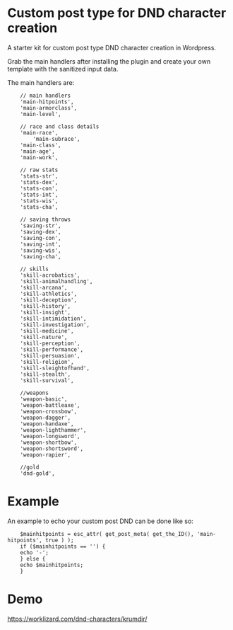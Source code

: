 # Custom post type for DND character creation

A starter kit for custom post type DND character creation in Wordpress.

Grab the main handlers after installing the plugin and create your own template with the sanitized input data.

The main handlers are:

        // main handlers
        'main-hitpoints',
        'main-armorclass',
        'main-level',

        // race and class details
        'main-race',
		    'main-subrace',
        'main-class', 
        'main-age',
        'main-work',

        // raw stats
        'stats-str',
        'stats-dex',
        'stats-con',
        'stats-int',
        'stats-wis',
        'stats-cha',
        
        // saving throws
        'saving-str',
        'saving-dex',
        'saving-con',
        'saving-int',
        'saving-wis',
        'saving-cha',
        
        // skills
        'skill-acrobatics',
        'skill-animalhandling',
        'skill-arcana',
        'skill-athletics',
        'skill-deception',
        'skill-history',
        'skill-insight',
        'skill-intimidation',
        'skill-investigation',
        'skill-medicine',
        'skill-nature',
        'skill-perception',
        'skill-performance',
        'skill-persuasion',
        'skill-religion',
        'skill-sleightofhand',
        'skill-stealth',
        'skill-survival',
		
        //weapons
        'weapon-basic',
        'weapon-battleaxe',
        'weapon-crossbow',
        'weapon-dagger',
        'weapon-handaxe',
        'weapon-lighthammer',
        'weapon-longsword',
        'weapon-shortbow',
        'weapon-shortsword',
        'weapon-rapier',
		
        //gold
        'dnd-gold',	

# Example
An example to echo your custom post DND can be done like so:

        $mainhitpoints = esc_attr( get_post_meta( get_the_ID(), 'main-hitpoints', true ) );
        if ($mainhitpoints == '') {
        echo '-';
        } else {
        echo $mainhitpoints;
        }

# Demo

https://worklizard.com/dnd-characters/krumdir/
